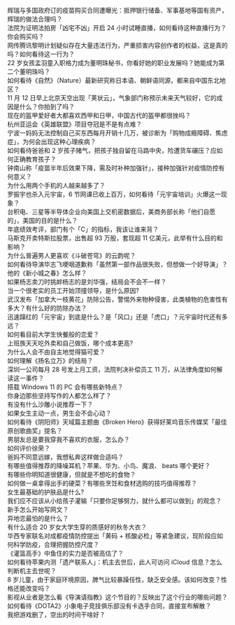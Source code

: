 辉瑞与多国政府订的疫苗购买合同遭曝光：抵押银行储备、军事基地等国有资产，辉瑞的做法合理吗？  
法院为证明法拍房「凶宅不凶」开启 24 小时试睡直播，如何看待这种直播行为？你会购买吗？  
网传腾讯黎明计划疑似存在大量违法行为，严重损害内容创作者的权益，这是真的吗？如何看待这一行为？  
22 岁女孩孟羽童入职格力成为董明珠秘书，你看好她的职业发展吗？她能成为第二个董明珠吗？  
如何看待《自然》（Nature）最新研究称日本语、朝鲜语同源，都来自中国东北地区？  
11 月 12 日早上北京天空出现「荚状云」，气象部门称预示未来天气较好，它的成因是什么？你拍到了吗？  
现在的盔甲爱好者大都喜欢西甲和日甲，中国古代的盔甲都很挫吗？  
杭州亚运会《英雄联盟》项目夺冠是不是有点难？  
宁波一妈妈无法控制自己买东西每月开销十几万，被诊断为「购物成瘾障碍、焦虑症」，为何会出现这种心理疾病？  
如何看待爸爸和 2 岁孩子赌气，把孩子独自留在马路中央，险遭货车碾压？应如何正确教育孩子？  
钟南山称「疫苗半年后效果下降，需及时补种加强针」，接种加强针对疫情防控有何意义？  
为什么用两个手机的人越来越多了？  
罗振宇也杀入元宇宙，6 节网课已收上百万，如何看待「元宇宙培训」火爆这一现象？  
台积电、三星等半导体企业向美国上交机密数据后，美商务部长称「他们自愿的」，美国的目的是什么？  
年底绩效考评，部门有个「C」的指标，我该让谁来背？  
马斯克开卖特斯拉股票，出售超 93 万股，套现超 11 亿美元，此举有什么目的和影响？  
为什么普遍男人更喜欢《斗破苍穹》的云韵呢？  
如何看待导演毕志飞哽咽道歉称「虽然第一部作品很失败，但想做一个好导演」？他的《新小城之春》怎么样？  
如果杨志卖刀时挑衅杨志的是刘华强，结局会不会不一样？  
当一个很老实的员工开始顶撞领导，是什么原因?  
武汉发布「加拿大一枝黄花」防除公告，警惕外来物种侵害，此类植物的危害性有多大？有什么好的防除办法？  
迅速蹿红的「元宇宙」到底是什么？是「风口」还是「虎口」？元宇宙时代还有多远？  
如何看目前大学生快餐般的恋爱？  
上班族天天吃外卖和自己做饭，哪个成本更高?  
为什么人会不由自主地觉得猫可爱？  
如何理解《扬名立万》的结局？  
深圳一公司每月 28 号发上月工资，法院判决补偿员工 11 万，从法律角度如何解读这一事件？  
搭载 Windows 11 的 PC 会有哪些新特点？  
你身边那些坚持写作的人都怎么样了？  
有没有什么沙雕小说推荐一下？  
如果女生主动一点，男生会不会心动？  
如何看待《阴阳师》天域篇主题曲《Broken Hero》获得好莱坞音乐传媒奖「最佳原创歌曲奖」提名？  
男朋友总是要我穿我不喜欢的衣服，怎么办？  
如何评价徐荣？  
爸妈不同意远嫁，我想私奔这样做合适吗？  
有哪些值得推荐的降噪耳机？苹果、华为、小鸟、魔浪、 beats 哪个更好？  
有哪些你明知道很健康，但就是不想吃的食物？  
如何做一桌拿得出手的硬菜？有哪些烹饪和食材选购的技巧值得推荐？  
女生最基础的护肤品是什么?  
我们应不应该从小给孩子灌输「只要你足够努力，就什么都可以做到」的观念？  
新手怎么开始写网文？  
异地恋最怕的是什么？  
有什么适合 20 岁女大学生穿的质感好的秋冬大衣？  
华西专家联名对成都疫情防控提出「黄码 + 核酸必检」等紧急建议，现阶段应如何科学防疫，合理把握防控尺度？  
《灌篮高手》中鱼住的实力是否被高估了？  
如何看待苹果内测「遗产联系人」：机主去世后，此人可访问 iCloud 信息？怎么判断机主去世呢？  
8 岁儿童，由于家庭环境原因，脾气比较暴躁任性，缺乏安全感。该如何改变？性格还能改变吗？  
影视从业者是怎么看《导演请指教》这个节目的？反映出了这个行业的哪些问题？  
如何看待《DOTA2》小象电子竞技俱乐部没有卡选手合同，直接宣布解散？  
我把游戏删了，空出的时间干啥好？  
